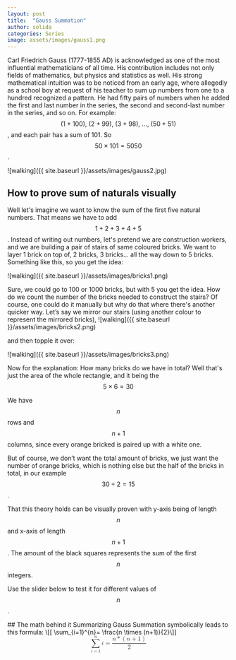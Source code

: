 ```yaml
---
layout: post
title:  "Gauss Summation"
author: solida
categories: Series
image: assets/images/gauss1.png
---
```

Carl Friedrich Gauss (1777-1855 AD) is acknowledged as one of the most influential mathematicians of all time. His contribution includes not 
only fields of mathematics, but physics and statistics as well. His strong mathematical intuition was to be noticed from an early age, where 
allegedly as a school boy at request of his teacher to sum up numbers from one to a hundred recognized a pattern. 
He had fifty pairs of numbers when he added the first and last number in the series, the second and second-last number in the series, and so on. 
For example: $$(1 + 100),\ (2 + 99),\ (3 + 98),\ \ldots,\ (50 + 51)$$, and each pair has a sum of 101. So $$50 \times 101 = 5050$$.

![walking]({{ site.baseurl }}/assets/images/gauss2.jpg)

## How to prove sum of naturals visually

Well let's imagine we want to know the sum of the first five natural numbers. That means we have to
add $$1 + 2 + 3 + 4 + 5$$. Instead of writing out numbers, let's pretend we are construction workers, and we are building a pair of stairs of same coloured bricks. 
We want to layer 1 brick on top of, 2 bricks, 3 bricks… all the way down to 5 bricks. Something like this, so you get the idea:

![walking]({{ site.baseurl }}/assets/images/bricks1.png)

Sure, we could go to 100 or 1000 bricks, but with 5 you get the idea. How do we count the number of the bricks needed to construct the stairs?
Of course, one could do it manually but why do that where there's another quicker way.
Let’s say we mirror our stairs  (using another colour to represent the mirrored bricks),
![walking]({{ site.baseurl }}/assets/images/bricks2.png)

and then topple it over:

![walking]({{ site.baseurl }}/assets/images/bricks3.png)

Now for the explanation: How many bricks do we have in total? Well that's just the area of the whole rectangle,
and it being the $$5 \times 6 = 30$$

We have $$n$$ rows and $$n + 1$$ columns, since every orange bricked is paired up with a white one.


But of course, we don’t want the total amount of bricks, we just want the number of orange bricks, which is nothing else but the half of the bricks in total, in our example $$30 \div 2 = 15$$.

That this theory holds can be visually proven with y-axis being of length $$n$$ and x-axis of length $$n+1$$. The amount of the black squares represents the sum of the first $$n$$ integers.


Use the slider below to test it for different values of $$n$$.

<div id="observablehq-ab34f0a5">
  <div class="observablehq-viewof-count"></div>
  <div class="observablehq-viewof-test2"></div>
</div>
<script type="module">
  import {Runtime, Inspector} from "https://cdn.jsdelivr.net/npm/@observablehq/runtime@4/dist/runtime.js";
  import define from "https://api.observablehq.com/@864af2bf64442aa6/grid-inputs.js?v=3";
  (new Runtime).module(define, name => {
    if (name === "viewof count") return Inspector.into("#observablehq-ab34f0a5 .observablehq-viewof-count")();
    if (name === "viewof test2") return Inspector.into("#observablehq-ab34f0a5 .observablehq-viewof-test2")();
  });
</script>
## The math behind it
Summarizing Gauss Summation symbolically leads to this formula:
\[[ \sum_{i=1}^{n}= \frac{n \times (n+1)}{2}\]]
<math display="block" xmlns="http://www.w3.org/1998/Math/MathML">
  <mrow>
    <munderover>
      <mo>∑</mo>
      <mrow>
        <mi>i</mi>
        <mo>=</mo>
        <mn>1</mn>
      </mrow>
      <mi>n</mi>
    </munderover>
    <mi>i</mi>
    <mo>=</mo>
    <mfrac>
      <mrow>
        <mi>n</mi>
        <mo>*</mo>
        <mrow>
          <mo stretchy="true" form="prefix">(</mo>
          <mi>n</mi>
          <mo>+</mo>
          <mn>1</mn>
          <mo stretchy="true" form="postfix">)</mo>
        </mrow>
      </mrow>
      <mn>2</mn>
    </mfrac>
  </mrow>
</math>

